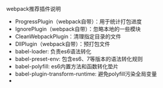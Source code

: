 webpack推荐插件说明
* ProgressPlugin（webpack自带）：用于统计打包进度
* IgnorePlugin（webpack自带）：忽略本地的一些模块
* CleanWebpackPlugin：清理指定目录的文件
* DllPlugin（webpack自带）：预打包文件
* babel-loader: 负责es6语法转化
* babel-preset-env: 包含es6、7等版本的语法转化规则
* babel-polyfill: es6内置方法和函数转化垫片
* babel-plugin-transform-runtime: 避免polyfill污染全局变量
* 
